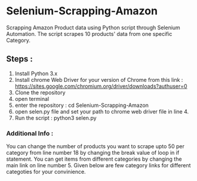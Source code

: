 # Selenium-Scrapping-Amazon

Scrapping Amazon Product data using Python script through Selenium Automation.
The script scrapes 10 products' data from one specific Category.

## Steps :

1) Install Python 3.x
2) Install chrome Web Driver for your version of Chrome from this link : https://sites.google.com/chromium.org/driver/downloads?authuser=0
4) Clone the repository
5) open terminal
6) enter the repository : cd Selenium-Scrapping-Amazon
7) open selen.py file and set your path to chrome web driver file in line 4.
8) Run the script : python3 selen.py


### Additional Info :

You can change the number of products you want to scrape upto 50 per category from line number 18 by changing the break value of loop in if statement.
You can get items from different categories by changing the main link on line number 5. Given below are few category links for different categoties for your convinience.


